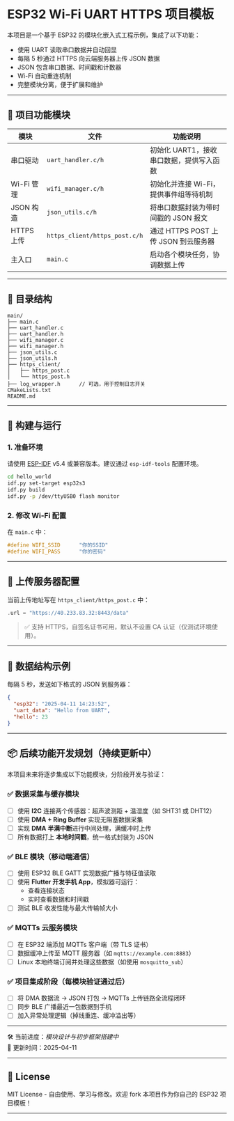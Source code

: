 
# ESP32 Wi-Fi UART HTTPS 项目模板

本项目是一个基于 ESP32 的模块化嵌入式工程示例，集成了以下功能：

- 使用 UART 读取串口数据并自动回显
- 每隔 5 秒通过 HTTPS 向云端服务器上传 JSON 数据
- JSON 包含串口数据、时间戳和计数器
- Wi-Fi 自动重连机制
- 完整模块分离，便于扩展和维护

---

## 🔧 项目功能模块

| 模块 | 文件 | 功能说明 |
|------|------|-----------|
| 串口驱动 | `uart_handler.c/h` | 初始化 UART1，接收串口数据，提供写入函数 |
| Wi-Fi 管理 | `wifi_manager.c/h` | 初始化并连接 Wi-Fi，提供事件组等待机制 |
| JSON 构造 | `json_utils.c/h` | 将串口数据封装为带时间戳的 JSON 报文 |
| HTTPS 上传 | `https_client/https_post.c/h` | 通过 HTTPS POST 上传 JSON 到云服务器 |
| 主入口 | `main.c` | 启动各个模块任务，协调数据上传 |

---

## 📁 目录结构

```
main/
├── main.c
├── uart_handler.c
├── uart_handler.h
├── wifi_manager.c
├── wifi_manager.h
├── json_utils.c
├── json_utils.h
├── https_client/
│   ├── https_post.c
│   └── https_post.h
├── log_wrapper.h      // 可选，用于控制日志开关
CMakeLists.txt
README.md
```

---

## 🚀 构建与运行

### 1. 准备环境

请使用 [ESP-IDF](https://docs.espressif.com/projects/esp-idf/en/latest/esp32/index.html) v5.4 或兼容版本。建议通过 `esp-idf-tools` 配置环境。

```bash
cd hello_world
idf.py set-target esp32s3
idf.py build
idf.py -p /dev/ttyUSB0 flash monitor
```

### 2. 修改 Wi-Fi 配置

在 `main.c` 中：

```c
#define WIFI_SSID      "你的SSID"
#define WIFI_PASS      "你的密码"
```

---

## 📡 上传服务器配置

当前上传地址写在 `https_client/https_post.c` 中：

```c
.url = "https://40.233.83.32:8443/data"
```

> ✅ 支持 HTTPS，自签名证书可用，默认不设置 CA 认证（仅测试环境使用）。

---

## 🔄 数据结构示例

每隔 5 秒，发送如下格式的 JSON 到服务器：

```json
{
  "esp32": "2025-04-11 14:23:52",
  "uart_data": "Hello from UART",
  "hello": 23
}
```

---

## 📦 后续功能开发规划（持续更新中）

本项目未来将逐步集成以下功能模块，分阶段开发与验证：

### ✅ 数据采集与缓存模块
- [ ] 使用 **I2C** 连接两个传感器：超声波测距 + 温湿度（如 SHT31 或 DHT12）
- [ ] 使用 **DMA + Ring Buffer** 实现无阻塞数据采集
- [ ] 实现 **DMA 半满中断**进行中间处理，满缓冲时上传
- [ ] 所有数据打上 **本地时间戳**，统一格式封装为 JSON

### ✅ BLE 模块（移动端通信）
- [ ] 使用 ESP32 BLE GATT 实现数据广播与特征值读取
- [ ] 使用 **Flutter 开发手机 App**，模拟器可运行：
  - 查看连接状态
  - 实时查看数据和时间戳
- [ ] 测试 BLE 收发性能与最大传输帧大小

### ✅ MQTTs 云服务模块
- [ ] 在 ESP32 端添加 MQTTs 客户端（带 TLS 证书）
- [ ] 数据缓冲上传至 MQTT 服务器（如 `mqtts://example.com:8883`）
- [ ] Linux 本地终端订阅并处理这些数据（如使用 `mosquitto_sub`）

### ✅ 项目集成阶段（每模块验证通过后）
- [ ] 将 DMA 数据流 → JSON 打包 → MQTTs 上传链路全流程闭环
- [ ] 同步 BLE 广播最近一包数据到手机
- [ ] 加入异常处理逻辑（掉线重连、缓冲溢出等）

---

🛠 当前进度：*模块设计与初步框架搭建中*  
📅 更新时间：2025-04-11

---

## 📜 License

MIT License - 自由使用、学习与修改。欢迎 fork 本项目作为你自己的 ESP32 项目模板！

---
